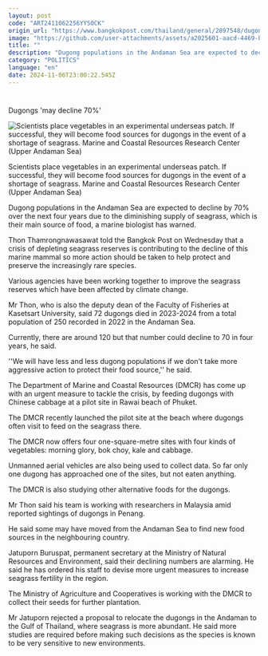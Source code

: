 ```yaml
---
layout: post
code: "ART2411062256YYS0CK"
origin_url: "https://www.bangkokpost.com/thailand/general/2897548/dugongs-may-decline-70-"
image: "https://github.com/user-attachments/assets/a2025601-aacd-4469-b40b-180cae0c0ee5"
title: ""
description: "Dugong populations in the Andaman Sea are expected to decline by 70% over the next four years due to the diminishing supply of seagrass, which is their main source of food, a marine biologist has warned."
category: "POLITICS"
language: "en"
date: 2024-11-06T23:00:22.545Z
---
```


# 

Dugongs 'may decline 70%'

![Scientists place vegetables in an experimental underseas patch. If successful, they will become food sources for dugongs in the event of a shortage of seagrass. Marine and Coastal Resources Research Center (Upper Andaman Sea)](https://github.com/user-attachments/assets/a631fa0b-cf8a-419c-968d-4be6939fc542)

Scientists place vegetables in an experimental underseas patch. If successful, they will become food sources for dugongs in the event of a shortage of seagrass. Marine and Coastal Resources Research Center (Upper Andaman Sea)

Dugong populations in the Andaman Sea are expected to decline by 70% over the next four years due to the diminishing supply of seagrass, which is their main source of food, a marine biologist has warned.

Thon Thamrongnawasawat told the Bangkok Post on Wednesday that a crisis of depleting seagrass reserves is contributing to the decline of this marine mammal so more action should be taken to help protect and preserve the increasingly rare species.

Various agencies have been working together to improve the seagrass reserves which have been affected by climate change.

Mr Thon, who is also the deputy dean of the Faculty of Fisheries at Kasetsart University, said 72 dugongs died in 2023-2024 from a total population of 250 recorded in 2022 in the Andaman Sea.

Currently, there are around 120 but that number could decline to 70 in four years, he said.

''We will have less and less dugong populations if we don't take more aggressive action to protect their food source,'' he said.

The Department of Marine and Coastal Resources (DMCR) has come up with an urgent measure to tackle the crisis, by feeding dugongs with Chinese cabbage at a pilot site in Rawai beach of Phuket.

The DMCR recently launched the pilot site at the beach where dugongs often visit to feed on the seagrass there.

The DMCR now offers four one-square-metre sites with four kinds of vegetables: morning glory, bok choy, kale and cabbage.

Unmanned aerial vehicles are also being used to collect data. So far only one dugong has approached one of the sites, but not eaten anything.

The DMCR is also studying other alternative foods for the dugongs.

Mr Thon said his team is working with researchers in Malaysia amid reported sightings of dugongs in Penang.

He said some may have moved from the Andaman Sea to find new food sources in the neighbouring country.

Jatuporn Buruspat, permanent secretary at the Ministry of Natural Resources and Environment, said their declining numbers are alarming. He said he has ordered his staff to devise more urgent measures to increase seagrass fertility in the region.

The Ministry of Agriculture and Cooperatives is working with the DMCR to collect their seeds for further plantation.

Mr Jatuporn rejected a proposal to relocate the dugongs in the Andaman to the Gulf of Thailand, where seagrass is more abundant. He said more studies are required before making such decisions as the species is known to be very sensitive to new environments.